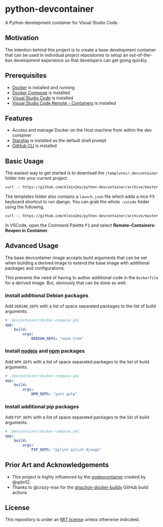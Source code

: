 # python-devcontainer

A Python development container for Visual Studio Code.

## Motivation

The intention behind this project is to create a base development container that can be used in individual project repositories to setup an out-of-the-box development experience so that developers can get going quickly.

## Prerequisites

- [Docker](https://www.docker.com/products/docker-desktop) is installed and running
- [Docker Compose](https://docs.docker.com/compose/install/) is installed
- [Visual Studio Code](https://code.visualstudio.com/download) is installed
- [Visual Studio Code Remote - Containers](https://marketplace.visualstudio.com/items?itemName=ms-vscode-remote.remote-containers) is installed

## Features

- Access and manage Docker on the Host machine from within the dev container
- [Starship](https://starship.rs/) is installed as the default shell prompt
- [GitHub CLI](https://cli.github.com/) is installed

## Basic Usage

The easiest way to get started is to download the `/templates/.devcontainer` folder into your current project.

```sh
curl -L https://github.com/klein2ms/python-devcontainer/archive/master.tar.gz | tar -xz --strip=2 python-devcontainer-master/template/.devcontainer
```

The templates folder also contains a `launch.json` file which adds a nice <kbd>F5</kbd> keyboard shortcut to run django. You can grab the whole `.vscode` folder using the following.

```sh
curl -L https://github.com/klein2ms/python-devcontainer/archive/master.tar.gz | tar -xz --strip=2 python-devcontainer-master/template/.vscode
```

In VSCode, open the Command Palette <kbd>F1</kbd> and select __Remote-Containers: Reopen in Container__.

## Advanced Usage

The base devcontainer image accepts build arguments that can be set when building a derived image to extend the base image with additional packages and configurations.

This prevents the need of having to author additional code in the `Dockerfile` for a derived image. But, obviously that can be done as well.

### Install additional Debian packages

Add `DEBIAN_DEPS` with a list of space separated packages to the list of build arguments.

```yaml
# .devcontainer/docker-compose.yml
app:
    build:
        args:
            DEBIAN_DEPS: "nano tree"

```

### Install [nodejs](https://nodejs.org/en/) and [npm](https://www.npmjs.com/) packages

Add `NPM_DEPS` with a list of space separated packages to the list of build arguments.

```yaml
# .devcontainer/docker-compose.yml
app:
    build:
        args:
            NPM_DEPS: "yarn gulp"

```

### Install additional pip packages

Add `PIP_DEPS` with a list of space separated packages to the list of build arguments.

```yaml
# .devcontainer/docker-compose.yml
app:
    build:
        args:
            PIP_DEPS: "pylint pylint-django"

```

## Prior Art and Acknowledgements

- This project is highly influenced by the [godevcontainer](https://github.com/qdm12/godevcontainer) created by @qdm12.
- Thanks to @crazy-max for the [ghaction-docker-buildx](https://github.com/crazy-max/ghaction-docker-buildx) GitHub build actions

## License

This repository is under an [MIT license](License) unless otherwise indicated.
